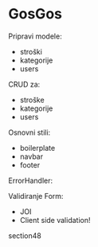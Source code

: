 # GosGos

Pripravi modele:
  - stroški
  - kategorije
  - users

CRUD za:
  - stroške
  - kategorije
  - users

Osnovni stili:
  - boilerplate
  - navbar
  - footer

ErrorHandler:

Validiranje Form:
  - JOI
  - Client side validation!

section48
